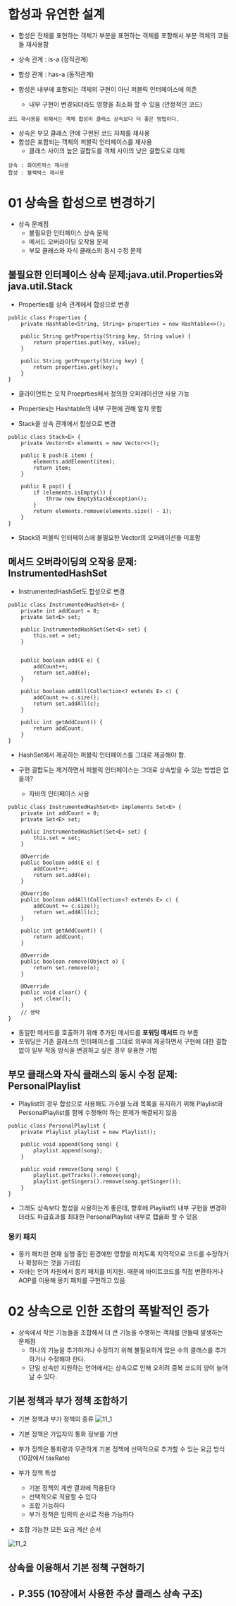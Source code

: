 # 합성과 유연한 설계
- 합성은 전체를 표현하는 객체가 부분을 표현하는 객체를 포함해서 부분 객체의 코들들 재사용함
- 상속 관계 : is-a (정적관계)
- 합성 관계 : has-a (동적관계)

- 합성은 내부에 포함되는 객체의 구현이 아닌 퍼블릭 인터페이스에 의존
  - 내부 구현이 변경되더라도 영향을 최소화 할 수 있음 (안정적인 코드)

```
코드 재사용을 위해서는 객체 합성이 클래스 상속보다 더 좋은 방법이다.
```

- 상속은 부모 클래스 안에 구현된 코드 자체를 재사용
- 합성은 포함되는 객체의 퍼블릭 인터페이스를 재사용
  - 클래스 사이의 높은 결합도를 객체 사이의 낮은 결합도로 대체

```
상속 : 화이트박스 재사용
합성 : 블랙박스 재사용
```

# 01 상속을 합성으로 변경하기
- 상속 문제점
  - 불필요한 인터페이스 상속 문제
  - 메서드 오버라이딩 오작용 문제
  - 부모 클래스와 자식 클래스의 동시 수정 문제

## 불필요한 인터페이스 상속 문제:java.util.Properties와 java.util.Stack

- Properties를 상속 관계에서 합성으로 변경
```
public class Properties {
    private Hashtable<String, String> properties = new Hashtable<>();

    public String getPropertiy(String key, String value) {
        return properties.put(key, value);
    }

    public String getProperty(String key) {
        return properties.get(key);
    }
}
```
- 클라이언트는 오직 Proeprties에서 정의한 오퍼레이션만 사용 가능
- Properties는 Hashtable의 내부 구현에 관해 알지 못함

- Stack을 상속 관계에서 합성으로 변경
```
public class Stack<E> {
    private Vector<E> elements = new Vector<>();

    public E push(E item) {
        elements.addElement(item);
        return item;
    }

    public E pop() {
        if (elements.isEmpty()) {
            throw new EmptyStackException();
        }
        return elements.remove(elements.size() - 1);
    }
}
```
- Stack의 퍼블릭 인터페이스에 불필요한 Vector의 오퍼레이션들 미포함

## 메서드 오버라이딩의 오작용 문제: InstrumentedHashSet
- InstrumentedHashSet도 합성으로 변경
```
public class InstrumentedHashSet<E> {
    private int addCount = 0;
    private Set<E> set;

    public InstrumentedHashSet(Set<E> set) {
        this.set = set;
    }


    public boolean add(E e) {
        addCount++;
        return set.add(e);
    }

    public boolean addAll(Collection<? extends E> c) {
        addCount += c.size();
        return set.addAll(c);
    }

    public int getAddCount() {
        return addCount;
    }
}
```
- HashSet에서 제공하는 퍼블릭 인터페이스를 그대로 제공해야 함.


- 구현 결합도는 제거하면서 퍼블릭 인터페이스는 그대로 상속받을 수 있는 방법은 없을까?
  - 자바의 인터페이스 사용
```
public class InstrumentedHashSet<E> implements Set<E> {
    private int addCount = 0;
    private Set<E> set;

    public InstrumentedHashSet(Set<E> set) {
        this.set = set;
    }

    @Override
    public boolean add(E e) {
        addCount++;
        return set.add(e);
    }

    @Override
    public boolean addAll(Collection<? extends E> c) {
        addCount += c.size();
        return set.addAll(c);
    }

    public int getAddCount() {
        return addCount;
    }

    @Override
    public boolean remove(Object o) {
        return set.remove(o);
    }

    @Override
    public void clear() {
        set.clear();
    }
    // 생략 
}
```
- 동일한 메서드를 호출하기 위해 추가된 메서드를 **포워딩 메서드** 라 부름
- 포워딩은 기존 클래스의 인터페이스를 그대로 외부에 제공하면서 구현에 대한 결합 없이 일부 작동 방식을 변경하고 싶은 경우 유용한 기법

## 부모 클래스와 자식 클래스의 동시 수정 문제: PersonalPlaylist

- Playlist의 경우 합성으로 사용해도 가수별 노래 목록을 유지하기 위해 Playlist와 PersonalPlaylist를 함께 수정해야 하는 문제가 해결되지 않음
```
public class PersonalPlaylist {
    private Playlist playlist = new Playlist();

    public void append(Song song) {
        playlist.append(song);
    }

    public void remove(Song song) {
        playlist.getTracks().remove(song);
        playlist.getSingers().remove(song.getSinger());
    }
}
```
- 그래도 상속보다 합성을 사용하는게 좋은데, 향후에 Playlist의 내부 구현을 변경하더라도 파급효과를 최대한 PersonalPlaylist 내부로 캡슐화 할 수 있음

### 몽키 패치
- 몽키 패치란 현재 실행 중인 환경에만 영향을 미치도록 지역적으로 코드를 수정하거나 확장하는 것을 가리킴
- 자바는 언어 차원에서 몽키 패치를 미지원. 때문에 바이트코드를 직접 변환하거나 AOP를 이용해 몽키 패치를 구현하고 있음

# 02 상속으로 인한 조합의 폭발적인 증가
- 상속에서 작은 기능들을 조합해서 더 큰 기능을 수행하는 객체를 만들때 발생하는 문제점
  - 하나의 기능을 추가하거나 수정하기 위해 불필요하게 많은 수의 클래스를 추가하거나 수정해야 한다.
  - 단일 상속만 지원하는 언어에서는 상속으로 인해 오히려 중복 코드의 양이 늘어날 수 있다.

## 기본 정책과 부가 정책 조합하기
- 기본 정책과 부가 정책의 종류
![11_1](https://user-images.githubusercontent.com/7076334/113480309-b5405c80-94ce-11eb-8661-6b1ab9f876d4.png)

- 기본 정책은 가입자의 통화 정보를 기반
- 부가 정책은 통화량과 무관하게 기본 정책에 선택적으로 추가할 수 있는 요금 방식 (10장에서 taxRate)
 
- 부가 정책 특성
  - 기본 정책의 계싼 결과에 적용된다
  - 선택적으로 적용할 수 있다
  - 조합 가능하다
  - 부가 정책은 임의의 순서로 적용 가능하다

- 조합 가능한 모든 요금 계산 순서

![11_2](https://user-images.githubusercontent.com/7076334/113480311-b83b4d00-94ce-11eb-9e36-420d2bc8c8ee.png)


## 상속을 이용해서 기본 정책 구현하기
- P.355 (10장에서 사용한 추상 클래스 상속 구조)
  - 





